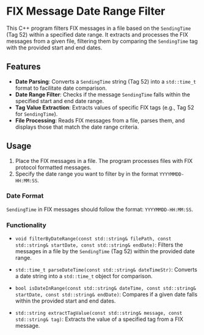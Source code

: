# FIX Message Date Range Filter

This C++ program filters FIX messages in a file based on the `SendingTime` (Tag 52) within a specified date range. It extracts and processes the FIX messages from a given file, filtering them by comparing the `SendingTime` tag with the provided start and end dates.

## Features
- **Date Parsing**: Converts a `SendingTime` string (Tag 52) into a `std::time_t` format to facilitate date comparison.
- **Date Range Filter**: Checks if the message `SendingTime` falls within the specified start and end date range.
- **Tag Value Extraction**: Extracts values of specific FIX tags (e.g., Tag 52 for `SendingTime`).
- **File Processing**: Reads FIX messages from a file, parses them, and displays those that match the date range criteria.

## Usage

1. Place the FIX messages in a file. The program processes files with FIX protocol formatted messages.
2. Specify the date range you want to filter by in the format `YYYYMMDD-HH:MM:SS`.

### Date Format
`SendingTime` in FIX messages should follow the format: `YYYYMMDD-HH:MM:SS`.

### Functionality
- `void filterByDateRange(const std::string& filePath, const std::string& startDate, const std::string& endDate)`: Filters the messages in a file by the `SendingTime` (Tag 52) within the provided date range.

- `std::time_t parseDateTime(const std::string& dateTimeStr)`: Converts a date string into a `std::time_t` object for comparison.

- `bool isDateInRange(const std::string& dateTime, const std::string& startDate, const std::string& endDate)`: Compares if a given date falls within the provided start and end dates.

- `std::string extractTagValue(const std::string& message, const std::string& tag)`: Extracts the value of a specified tag from a FIX message.
